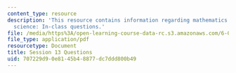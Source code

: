 ```yaml
---
content_type: resource
description: 'This resource contains information regarding mathematics for computer
  science: In-class questions.'
file: /media/https%3A/open-learning-course-data-rc.s3.amazonaws.com/6-042j-mathematics-for-computer-science-spring-2015/707229d90e8145b48877dc7ddd800b49_MIT6_042JS15_cp13.pdf
file_type: application/pdf
resourcetype: Document
title: Session 13 Questions
uid: 707229d9-0e81-45b4-8877-dc7ddd800b49
---
```

